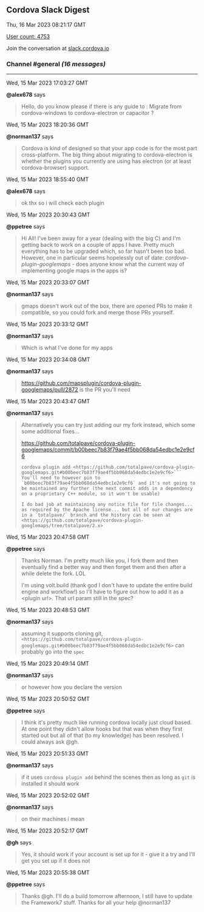 ## Cordova Slack Digest
Thu, 16 Mar 2023 08:21:17 GMT

[User count: 4753](https://cordova.slack.com/)


Join the conversation at [slack.cordova.io](http://slack.cordova.io/)

### __Channel #general__ _(16 messages)_
---

Wed, 15 Mar 2023 17:03:27 GMT

__@alex678__ says 
> Hello, do you know please if there is any guide to : Migrate from cordova-windows to cordova-electron or capacitor ?
> 

Wed, 15 Mar 2023 18:20:36 GMT

__@norman137__ says 
> Cordova is kind of designed so that your app code is for the most part cross-platform. The big thing about migrating to cordova-electron is whether the plugins you currently are using has electron (or at least cordova-browser) support.
> 

Wed, 15 Mar 2023 18:55:40 GMT

__@alex678__ says 
> ok thx so i will check each plugin
> 

Wed, 15 Mar 2023 20:30:43 GMT

__@ppetree__ says 
> Hi All! I've been away for a year (dealing with the big C) and I'm getting back to work on a couple of apps I have.  Pretty much everything has to be upgraded which, so far hasn't been too bad. However, one in particular seems hopelessly out of date:  *cordova-plugin-googlemaps* - does anyone know what the current way of implementing google maps in the apps is?
> 

Wed, 15 Mar 2023 20:33:07 GMT

__@norman137__ says 
> gmaps doesn't work out of the box, there are opened PRs to make it compatible, so you could fork and merge those PRs yourself.
> 

Wed, 15 Mar 2023 20:33:12 GMT

__@norman137__ says 
> Which is what I've done for my apps
> 

Wed, 15 Mar 2023 20:34:08 GMT

__@norman137__ says 
> <https://github.com/mapsplugin/cordova-plugin-googlemaps/pull/2872> is the PR you'll need
> 

Wed, 15 Mar 2023 20:43:47 GMT

__@norman137__ says 
> Alternatively you can try just adding our my fork instead, which some some additional fixes...
> 
> <https://github.com/totalpave/cordova-plugin-googlemaps/commit/b00beec7b83f79ae4f5bb068da54edbc1e2e9cf6>
> 
> ```cordova plugin remove cordova-plugin-googlemaps
> cordova plugin add <https://github.com/totalpave/cordova-plugin-googlemaps.git#b00beec7b83f79ae4f5bb068da54edbc1e2e9cf6>```
> You'll need to however pin to `b00beec7b83f79ae4f5bb068da54edbc1e2e9cf6` and it's not going to be maintained any further (the next commit adds in a dependency on a proprietary C++ module, so it won't be usable)
> 
> I do bad job at maintaining any notice file for file changes... as required by the Apache license... but all of our changes are in a `totalpave/` branch and the history can be seen at <https://github.com/totalpave/cordova-plugin-googlemaps/tree/totalpave/2.x>
> 

Wed, 15 Mar 2023 20:47:58 GMT

__@ppetree__ says 
> Thanks Norman. I'm pretty much like you, I fork them and then eventually find a better way and then forget them and then after a while delete the fork. LOL
> 
> I'm using volt.build (thank god I don't have to update the entire build engine and workflow!) so I'll have to figure out how to add it as a &lt;plugin url&gt;. That url param still in the spec?
> 

Wed, 15 Mar 2023 20:48:53 GMT

__@norman137__ says 
> assuming it supports cloning git, `<https://github.com/totalpave/cordova-plugin-googlemaps.git#b00beec7b83f79ae4f5bb068da54edbc1e2e9cf6>` can probably go into the `spec`
> 

Wed, 15 Mar 2023 20:49:14 GMT

__@norman137__ says 
> or however how you declare the version
> 

Wed, 15 Mar 2023 20:50:52 GMT

__@ppetree__ says 
> I think it's pretty much like running cordova locally just cloud based. At one point they didn't allow hooks but that was when they first started out but all of that (to my knowledge) has been resolved. I could always ask @gh.
> 

Wed, 15 Mar 2023 20:51:33 GMT

__@norman137__ says 
> if it uses `cordova plugin add` behind the scenes then as long as `git` is installed it should work
> 

Wed, 15 Mar 2023 20:52:02 GMT

__@norman137__ says 
> on their machines i mean
> 

Wed, 15 Mar 2023 20:52:17 GMT

__@gh__ says 
> Yes, it should work if your account is set up for it - give it a try and I'll get you set up if it does not
> 

Wed, 15 Mar 2023 20:55:38 GMT

__@ppetree__ says 
> Thanks @gh.  I'll do a build tomorrow afternoon, I still have to update the Framework7 stuff.  Thanks for all your help @norman137
> 
